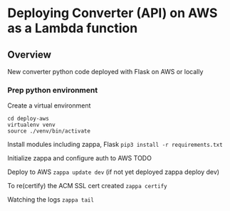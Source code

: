 # Deploying Converter (API) on AWS as a Lambda function

## Overview
New converter python code deployed with Flask on AWS or locally

### Prep python environment
Create a virtual environment
```
cd deploy-aws
virtualenv venv
source ./venv/bin/activate
```

Install modules including zappa, Flask
```pip3 install -r requirements.txt```

Initialize zappa and configure auth to AWS
TODO

Deploy to AWS
```zappa update dev```     (if not yet deployed zappa deploy dev)

To re(certify) the ACM SSL cert created
```zappa certify```

Watching the logs
```zappa tail```